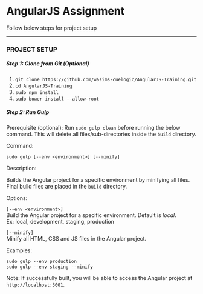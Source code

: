 # AngularJS Assignment

Follow below steps for project setup

***

### PROJECT SETUP

##### Step 1: Clone from Git (Optional)

1. `git clone https://github.com/wasims-cuelogic/AngularJS-Training.git`
1. `cd AngularJS-Training`
2. `sudo npm install`
3. `sudo bower install --allow-root`

##### Step 2: Run Gulp

Prerequisite (optional): Run `sudo gulp clean` before running the below command. This will delete all files/sub-directories inside the `build` directory.

Command:

`sudo gulp [--env <environment>] [--minify]`

Description:

Builds the Angular project for a specific environment by minifying all files. Final build files are placed in the `build` directory.

Options:

`[--env <environment>]` <br/>
Build the Angular project for a specific environment. Default is *local*.<br/>
Ex: local, development, staging, production

`[--minify]` <br/>
Minify all HTML, CSS and JS files in the Angular project.

Examples:

`sudo gulp --env production` <br/>
`sudo gulp --env staging --minify`

Note: If successfully built, you will be able to access the Angular project at `http://localhost:3001`.

